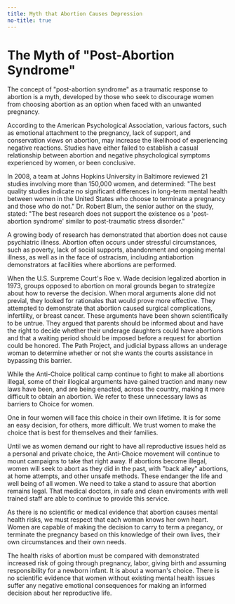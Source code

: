 ```yaml
---
title: Myth that Abortion Causes Depression
no-title: true
---
```


The Myth of "Post-Abortion Syndrome"
====================================

The concept of "post-abortion syndrome" as a traumatic response to
abortion is a myth, developed by those who seek to discourage women from
choosing abortion as an option when faced with an unwanted pregnancy.

According to the American Psychological Association, various factors,
such as emotional attachment to the pregnancy, lack of support, and
conservation views on abortion, may increase the likelihood of
experiencing negative reactions.  Studies have either failed to
establish a casual relationship between abortion and negative
phsychological symptoms experienced by women, or been conclusive.

In 2008, a team at Johns Hopkins University in Baltimore reviewed 21
studies involving more than 150,000 women, and determined:  "The best
quality studies indicate no significant differences in long-term mental
health between women in the United States who choose to terminate a
pregnancy and those who do not."  Dr. Robert Blum, the senior author on
the study, stated:  "The best research does not support the existence os
a 'post-abortion syndrome' similar to post-traumatic stress disorder."

A growing body of research has demonstrated that abortion does not cause
psychiatric illness.  Abortion often occurs under stressful
circumstances, such as poverty, lack of social supports, abandonment and
ongoing mental illness, as well as in the face of ostracism, including
antiabortion demonstrators at facilities where abortions are performed.

When the U.S. Surpreme Court's Roe v. Wade decision legalized abortion
in 1973, groups opposed to abortion on moral grounds began to strategize
about how to reverse the decision.  When moral arguments alone did not
previal, they looked for rationales that would prove more effective.
They attempted to demonstrate that abortion caused surgical
complications, infertility, or breast cancer.  These arguments have been
shown scientifically to be untrue.  They argued that parents should be
informed about and have the right to decide whether their underage
daughters could have abortions and that a waiting period should be
imposed before a request for abortion could be honored.  The Path
Project, and judicial bypass allows an underage woman to determine
whether or not she wants the courts assistance in bypassing this
barrier.

While the Anti-Choice political camp continue to fight to make all
abortions illegal, some of their illogical arguments have gained
traction and many new laws have been, and are being enacted, across the
country, making it more difficult to obtain an abortion.  We refer to
these unnecessary laws as barriers to Choice for women.

One in four women will face this choice in their own lifetime.  It is
for some an easy decision, for others, more difficult.  We trust women
to make the choice that is best for themselves and their families.

Until we as women demand our right to have all reproductive issues held
as a personal and private choice, the Anti-Choice movement will continue
to mount campaigns to take that right away.  If abortions become
illegal, women will seek to abort as they did in the past, with "back
alley" abortions, at home attempts, and other unsafe methods.  These
endanger the life and well being of all women.  We need to take a stand
to assure that abortion remains legal.  That medical doctors, in safe
and clean enviroments with well trained staff are able to continue to
provide this service.

As there is no scientific or medical evidence that abortion causes
mental health risks, we must respect that each woman knows her own
heart.  Women are capable of making the decision to carry to term a
pregancy, or terminate the pregnancy based on this knowledge of their
own lives, their own circumstances and their own needs.

The health risks of abortion must be compared with demonstrated
increased risk of going through pregnancy, labor, giving birth and
assuming responsibility for a newborn infant.  It is about a woman's
choice.  There is no scientific evidence that women without existing
mental health issues suffer any negative emotional consequences for
making an informed decision about her reproductive life.

